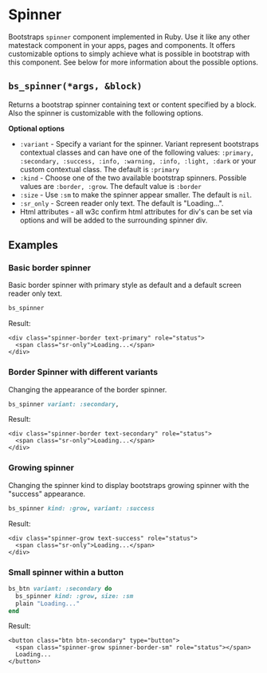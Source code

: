 # Spinner

Bootstraps `spinner` component implemented in Ruby. Use it like any other matestack component in your apps, pages and components. It offers customizable options to simply achieve what is possible in bootstrap with this component. See below for more information about the possible options.

## `bs_spinner(*args, &block)`

Returns a bootstrap spinner containing text or content specified by a block. Also the spinner is customizable with the following options.

**Optional options**

* `:variant` - Specify a variant for the spinner. Variant represent bootstraps contextual classes and can have one of the following values: `:primary, :secondary, :success, :info, :warning, :info, :light, :dark` or your custom contextual class. The default is `:primary`
* `:kind` - Choose one of the two available bootstrap spinners. Possible values are `:border, :grow`. The default value is `:border`
* `:size` - Use `:sm` to make the spinner appear smaller. The default is `nil`.
* `:sr_only` - Screen reader only text. The default is "Loading...".
* Html attributes - all w3c confirm html attributes for div's can be set via options and will be added to the surrounding spinner div.

## Examples

### Basic border spinner

Basic border spinner with primary style as default and a default screen reader only text.

```ruby
bs_spinner
```

Result:

```markup
<div class="spinner-border text-primary" role="status">
  <span class="sr-only">Loading...</span>
</div>
```

### Border Spinner with different variants

Changing the appearance of the border spinner.

```ruby
bs_spinner variant: :secondary,
```

Result:

```markup
<div class="spinner-border text-secondary" role="status">
  <span class="sr-only">Loading...</span>
</div>
```

### Growing spinner

Changing the spinner kind to display bootstraps growing spinner with the "success" appearance.

```ruby
bs_spinner kind: :grow, variant: :success
```

Result:

```markup
<div class="spinner-grow text-success" role="status">
  <span class="sr-only">Loading...</span>
</div>
```

### Small spinner within a button

```ruby
bs_btn variant: :secondary do
  bs_spinner kind: :grow, size: :sm
  plain "Loading..."
end
```

Result:

```markup
<button class="btn btn-secondary" type="button">
  <span class="spinner-grow spinner-border-sm" role="status"></span>
  Loading...
</button>
```

